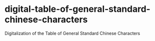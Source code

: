 # digital-table-of-general-standard-chinese-characters
Digitalization of the Table of General Standard Chinese Characters

